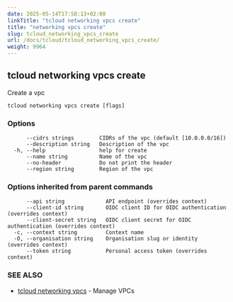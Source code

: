 ```yaml
---
date: 2025-05-14T17:58:13+02:00
linkTitle: "tcloud networking vpcs create"
title: "networking vpcs create"
slug: tcloud_networking_vpcs_create
url: /docs/tcloud/tcloud_networking_vpcs_create/
weight: 9964
---
```

## tcloud networking vpcs create

Create a vpc

```
tcloud networking vpcs create [flags]
```

### Options

```
      --cidrs strings        CIDRs of the vpc (default [10.0.0.0/16])
      --description string   Description of the vpc
  -h, --help                 help for create
      --name string          Name of the vpc
      --no-header            Do not print the header
      --region string        Region of the vpc
```

### Options inherited from parent commands

```
      --api string             API endpoint (overrides context)
      --client-id string       OIDC client ID for OIDC authentication (overrides context)
      --client-secret string   OIDC client secret for OIDC authentication (overrides context)
  -c, --context string         Context name
  -O, --organisation string    Organisation slug or identity (overrides context)
      --token string           Personal access token (overrides context)
```

### SEE ALSO

* [tcloud networking vpcs](/docs/tcloud/tcloud_networking_vpcs/)	 - Manage VPCs

